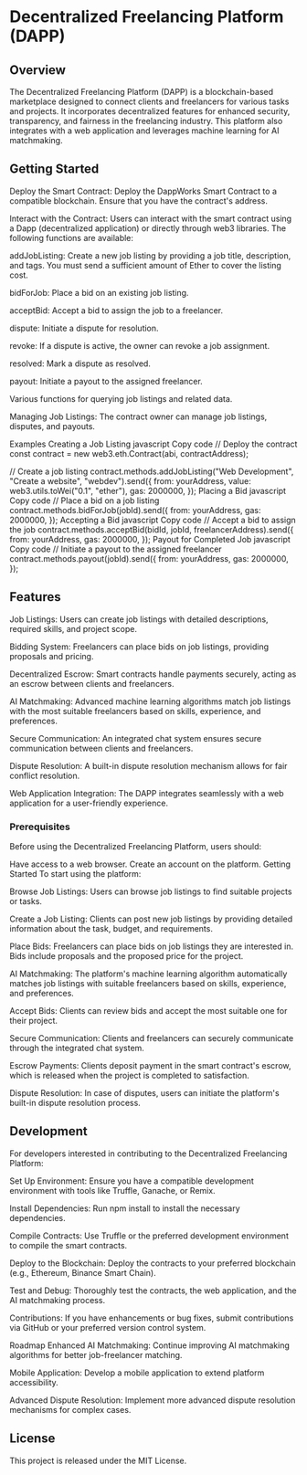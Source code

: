 # Decentralized Freelancing Platform (DAPP)
## Overview
The Decentralized Freelancing Platform (DAPP) is a blockchain-based marketplace designed to connect clients and freelancers for various tasks and projects. It incorporates decentralized features for enhanced security, transparency, and fairness in the freelancing industry. This platform also integrates with a web application and leverages machine learning for AI matchmaking.

## Getting Started
Deploy the Smart Contract: Deploy the DappWorks Smart Contract to a compatible blockchain. Ensure that you have the contract's address.

Interact with the Contract: Users can interact with the smart contract using a Dapp (decentralized application) or directly through web3 libraries. The following functions are available:

addJobListing: Create a new job listing by providing a job title, description, and tags. You must send a sufficient amount of Ether to cover the listing cost.

bidForJob: Place a bid on an existing job listing.

acceptBid: Accept a bid to assign the job to a freelancer.

dispute: Initiate a dispute for resolution.

revoke: If a dispute is active, the owner can revoke a job assignment.

resolved: Mark a dispute as resolved.

payout: Initiate a payout to the assigned freelancer.

Various functions for querying job listings and related data.

Managing Job Listings: The contract owner can manage job listings, disputes, and payouts.

Examples
Creating a Job Listing
javascript
Copy code
// Deploy the contract
const contract = new web3.eth.Contract(abi, contractAddress);

// Create a job listing
contract.methods.addJobListing("Web Development", "Create a website", "webdev").send({
  from: yourAddress,
  value: web3.utils.toWei("0.1", "ether"),
  gas: 2000000,
});
Placing a Bid
javascript
Copy code
// Place a bid on a job listing
contract.methods.bidForJob(jobId).send({
  from: yourAddress,
  gas: 2000000,
});
Accepting a Bid
javascript
Copy code
// Accept a bid to assign the job
contract.methods.acceptBid(bidId, jobId, freelancerAddress).send({
  from: yourAddress,
  gas: 2000000,
});
Payout for Completed Job
javascript
Copy code
// Initiate a payout to the assigned freelancer
contract.methods.payout(jobId).send({
  from: yourAddress,
  gas: 2000000,
});

## Features
Job Listings: Users can create job listings with detailed descriptions, required skills, and project scope.

Bidding System: Freelancers can place bids on job listings, providing proposals and pricing.

Decentralized Escrow: Smart contracts handle payments securely, acting as an escrow between clients and freelancers.

AI Matchmaking: Advanced machine learning algorithms match job listings with the most suitable freelancers based on skills, experience, and preferences.

Secure Communication: An integrated chat system ensures secure communication between clients and freelancers.

Dispute Resolution: A built-in dispute resolution mechanism allows for fair conflict resolution.

Web Application Integration: The DAPP integrates seamlessly with a web application for a user-friendly experience.

### Prerequisites
Before using the Decentralized Freelancing Platform, users should:

 Have access to a web browser.
 Create an account on the platform.
 Getting Started
 To start using the platform:

Browse Job Listings: Users can browse job listings to find suitable projects or tasks.

Create a Job Listing: Clients can post new job listings by providing detailed information about the task, budget, and requirements.

Place Bids: Freelancers can place bids on job listings they are interested in. Bids include proposals and the proposed price for the project.

AI Matchmaking: The platform's machine learning algorithm automatically matches job listings with suitable freelancers based on skills, experience, and preferences.

Accept Bids: Clients can review bids and accept the most suitable one for their project.

Secure Communication: Clients and freelancers can securely communicate through the integrated chat system.

Escrow Payments: Clients deposit payment in the smart contract's escrow, which is released when the project is completed to satisfaction.

Dispute Resolution: In case of disputes, users can initiate the platform's built-in dispute resolution process.

## Development
For developers interested in contributing to the Decentralized Freelancing Platform:

Set Up Environment: Ensure you have a compatible development environment with tools like Truffle, Ganache, or Remix.

Install Dependencies: Run npm install to install the necessary dependencies.

Compile Contracts: Use Truffle or the preferred development environment to compile the smart contracts.

Deploy to the Blockchain: Deploy the contracts to your preferred blockchain (e.g., Ethereum, Binance Smart Chain).

Test and Debug: Thoroughly test the contracts, the web application, and the AI matchmaking process.

Contributions: If you have enhancements or bug fixes, submit contributions via GitHub or your preferred version control system.

Roadmap
Enhanced AI Matchmaking: Continue improving AI matchmaking algorithms for better job-freelancer matching.

Mobile Application: Develop a mobile application to extend platform accessibility.

Advanced Dispute Resolution: Implement more advanced dispute resolution mechanisms for complex cases.

## License
This project is released under the MIT License.
